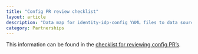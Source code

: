 ```yaml
---
title: "Config PR review checklist"
layout: article
description: "Data map for identity-idp-config YAML files to data sources (IAA GTCs and Orders, Dashboard, etc)"
category: Partnerships
---
```


This information can be found in the [checklist for reviewing config PR’s](https://docs.google.com/document/d/1ay0Sw-by1pyF-z2Eck675yk9XSXWT_hoguC15XMATL4/).
